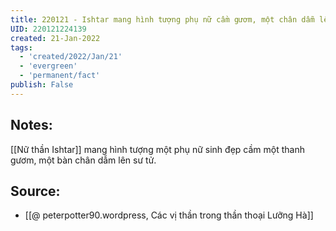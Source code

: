 ```yaml
---
title: 220121 - Ishtar mang hình tượng phụ nữ cầm gươm, một chân dẫm lên sư tử
UID: 220121224139
created: 21-Jan-2022
tags:
  - 'created/2022/Jan/21'
  - 'evergreen'
  - 'permanent/fact'
publish: False
---
```

## Notes:
[[Nữ thần Ishtar]] mang hình tượng một phụ nữ sinh đẹp cầm một thanh gươm, một bàn chân dẫm lên sư tử.

## Source:
- [[@ peterpotter90.wordpress, Các vị thần trong thần thoại Lưỡng Hà]]

